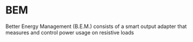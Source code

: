 # BEM
Better Energy Management (B.E.M.) consists of a smart output adapter that measures and control power usage on resistive loads
